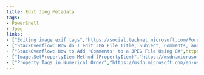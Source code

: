 ```yaml
---
title: Edit Jpeg Metadata
tags:
- PowerShell
- Jpeg
links:
- ["Editing image exif tags","https://social.technet.microsoft.com/Forums/scriptcenter/en-US/8b398413-0728-4a8a-a593-d2e8b92b88f2/editing-image-exif-tags?forum=ITCG"]
- ["StackOverflow: How do I edit JPG File Title, Subject, Comments, and Tags/Keywords? - Follow Up",https://stackoverflow.com/questions/24960787/how-do-i-edit-jpg-file-title-subject-comments-and-tags-keywords-follow-up]
- ["StackOverflow: How to Add 'Comments' to a JPEG File Using C#",https://stackoverflow.com/questions/1755185/how-to-add-comments-to-a-jpeg-file-using-c-sharp]
- ["Image.SetPropertyItem Method (PropertyItem)","https://msdn.microsoft.com/en-us/library/system.drawing.image.setpropertyitem(v=vs.110).aspx"]
- ["Property Tags in Numerical Order","https://msdn.microsoft.com/en-us/library/ms534418(v=vs.85).aspx")
---
```

